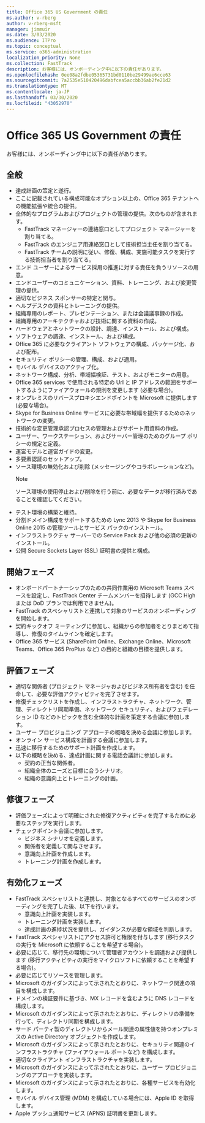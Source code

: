 ```yaml
---
title: Office 365 US Government の責任
ms.author: v-rberg
author: v-rberg-msft
manager: jimmuir
ms.date: 3/03/2020
ms.audience: ITPro
ms.topic: conceptual
ms.service: o365-administration
localization_priority: None
ms.collection: FastTrack
description: お客様には、オンボーディング中に以下の責任があります。
ms.openlocfilehash: 0ee08a2fdbe05365731bd0110be29499ae6cce63
ms.sourcegitcommit: 7a2535e510420496dabfcea5accbb36ab2fe21d2
ms.translationtype: MT
ms.contentlocale: ja-JP
ms.lasthandoff: 03/30/2020
ms.locfileid: "43052970"
---
```

# <a name="your-responsibilities-for-office-365-us-government"></a>Office 365 US Government の責任

お客様には、オンボーディング中に以下の責任があります。
  
## <a name="general"></a>全般

- 達成計画の策定と遂行。   
- ここに記載されている構成可能なオプション以上の、Office 365 テナントへの機能拡張や統合の提供。    
- 全体的なプログラムおよびプロジェクトの管理の提供。次のものが含まれます。     
  - FastTrack マネージャーの連絡窓口としてプロジェクト マネージャーを割り当てる。   
  - FastTrack のエンジニア用連絡窓口として技術担当主任を割り当てる。  
  - FastTrack チームの説明に従い、修復、構成、実施可能タスクを実行する技術担当者を割り当てる。   
- エンド ユーザーによるサービス採用の推進に対する責任を負うリソースの用意。    
- エンドユーザーのコミュニケーション、資料、トレーニング、および変更管理の提供。    
- 適切なビジネス スポンサーの特定と関与。     
- ヘルプデスクの資料とトレーニングの提供。     
- 組織専用のレポート、プレゼンテーション、または会議議事録の作成。     
- 組織専用のアーキテクチャおよび技術に関する資料の作成。     
- ハードウェアとネットワークの設計、調達、インストール、および構成。    
- ソフトウェアの調達、インストール、および構成。     
- Office 365 に必要なクライアント ソフトウェアの構成、パッケージ化、および配布。    
- セキュリティ ポリシーの管理、構成、および適用。    
- モバイル デバイスのアクティブ化。    
- ネットワーク構成、分析、帯域幅検証、テスト、およびモニターの用意。 
- Office 365 services で使用される特定の Url と IP アドレスの範囲をサポートするようにファイアウォールの規則を変更します (必要な場合)。
- オンプレミスのリバースプロキシエンドポイントを Microsoft に提供します (必要な場合)。     
- Skype for Business Online サービスに必要な帯域幅を提供するためのネットワークの変更。   
- 技術的な変更管理承認プロセスの管理およびサポート用資料の作成。    
- ユーザー、ワークステーション、およびサーバー管理のためのグループ ポリシーの規定と定義。    
- 運営モデルと運営ガイドの変更。   
- 多要素認証のセットアップ。   
- ソース環境の無効化および削除 (メッセージングやコラボレーションなど)。 
    > [!NOTE]
    > ソース環境の使用停止および削除を行う前に、必要なデータが移行済みであることを確認してください。   
- テスト環境の構築と維持。  
- 分割ドメイン構成をサポートするための Lync 2013 や Skype for Business Online 2015 の管理ツールとサービス パックのインストール。    
- インフラストラクチャ サーバーでの Service Pack および他の必須の更新のインストール。     
- 公開 Secure Sockets Layer (SSL) 証明書の提供と構成。 
    
## <a name="initiate-phase"></a>開始フェーズ

- オンボードパートナーシップのための共同作業用の Microsoft Teams スペースを設定し、FastTrack Center チームメンバーを招待します (GCC High または DoD プランでは利用できません)。   
- FastTrack のスペシャリストと連携して対象のサービスのオンボーディングを開始します。    
- 契約キックオフ ミーティングに参加し、組織からの参加者をとりまとめて指導し、修復のタイムラインを確定します。    
- Office 365 サービス (SharePoint Online、Exchange Online、Microsoft Teams、Office 365 ProPlus など) の目的と組織の目標を提供します。
    
## <a name="assess-phase"></a>評価フェーズ

- 適切な関係者 (プロジェクト マネージャおよびビジネス所有者を含む) を任命して、必要な評価アクティビティを完了させます。    
- 修復チェックリストを作成し、インフラストラクチャ、ネットワーク、管理、ディレクトリ同期準備、ネットワーク セキュリティ、およびフェデレーション ID などのトピックを含む全体的な計画を策定する会議に参加します。 
- ユーザー プロビジョニング アプローチの概略を決める会議に参加します。     
- オンライン サービス構成を計画する会議に参加します。    
- 迅速に移行するためのサポート計画を作成します。    
- 以下の概略を決める、達成計画に関する電話会議計に参加します。   
  - 契約の正当な関係者。   
  - 組織全体のニーズと目標に合うシナリオ。   
  - 組織の意識向上とトレーニングの計画。
    
## <a name="remediate-phase"></a>修復フェーズ

- 評価フェーズによって明確にされた修復アクティビティを完了するために必要なステップを実行します。  
- チェックポイント会議に参加します。   
  - ビジネス シナリオを定義します。  
  - 関係者を定義して関与させます。  
  - 意識向上計画を作成します。 
  - トレーニング計画を作成します。
    
## <a name="enable-phase"></a>有効化フェーズ

- FastTrack スペシャリストと連携し、対象となるすべてのサービスのオンボーディングを完了した後、以下を行います。  
  - 意識向上計画を実装します。   
  - トレーニング計画を実装します。   
  - 達成計画の進捗状況を提供し、ガイダンスが必要な領域を判断します。  
- FastTrack スペシャリストにアクセス許可と権限を付与します (移行タスクの実行を Microsoft に依頼することを希望する場合)。   
- 必要に応じて、移行先の環境について管理者アカウントを調達および提供します (移行アクティビティの実行をマイクロソフトに依頼することを希望する場合)。    
- 必要に応じてリソースを管理します。     
- Microsoft のガイダンスによって示されたとおりに、ネットワーク関連の項目を構成します。    
- ドメインの検証要件に基づき、MX レコードを含むように DNS レコードを構成します。    
- Microsoft のガイダンスによって示されたとおりに、ディレクトリの準備を行って、ディレクトリ同期を構成します。   
- サード パーティ製のディレクトリからメール関連の属性値を持つオンプレミスの Active Directory オブジェクトを作成します。    
- Microsoft のガイダンスによって示されたとおりに、セキュリティ関連のインフラストラクチャ (ファイアウォール ポートなど) を構成します。    
- 適切なクライアント インフラストラクチャを実装します。   
- Microsoft のガイダンスによって示されたとおりに、ユーザー プロビジョニングのアプローチを実装します。    
- Microsoft のガイダンスによって示されたとおりに、各種サービスを有効化します。    
- モバイル デバイス管理 (MDM) を構成している場合には、Apple ID を取得します。   
- Apple プッシュ通知サービス (APNS) 証明書を更新します。
  